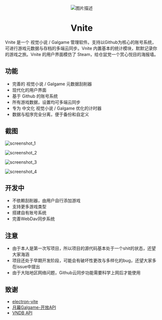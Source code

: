 <p align="center">
  <img src="https://img.timero.xyz/i/2024/08/19/66c30441f1841.ico" alt="图片描述">
</p>

<h1 align="center">Vnite</h1>

Vnite 是一个 视觉小说 / Galgame 管理软件。支持以Github为核心的账号系统，可进行游戏元数据与存档的多端云同步。Vnite 内置基本的统计模块，默默记录你的游戏之旅。Vnite 的用户界面模仿了 Steam，给仓鼠党一个赏心悦目的海报墙。

## 功能

- 完善的 视觉小说 / Galgame 元数据刮削器
- 现代化的用户界面
- 基于 Github 的账号系统
- 所有游戏数据，设置均可多端云同步
- 专为 中文化 视觉小说 / Galgame 优化的计时器
- 数据与程序完全分离，便于备份和自定义

## 截图

![screenshot_1](https://img.timero.xyz/i/2024/08/19/66c3138f44965.webp)

![screenshot_2](https://img.timero.xyz/i/2024/08/19/66c313c2041a9.webp)

![screenshot_3](https://img.timero.xyz/i/2024/08/19/66c3141fb15e9.webp)

![screenshot_4](https://img.timero.xyz/i/2024/08/19/66c314790e20e.webp)

## 开发中

- 不依赖刮削器，由用户自行添加游戏
- 支持更多游戏类型
- 搭建自有账号系统
- 完善WebDav同步系统

## 注意

- 由于本人是第一次写项目，所以项目的源代码基本处于一个shit的状态，还望大家海涵
- 项目还处于早期开发阶段，可能会有破坏性更改与多样化的bug，还望大家多在issue中提出
- 由于大陆地区网络问题，Github云同步功能需要科学上网后才能使用

## 致谢

- [electron-vite](https://electron-vite.org)
- [月幕Galgame-开放API](https://www.ymgal.games/developer)
- [VNDB API](https://api.vndb.org/kana)

